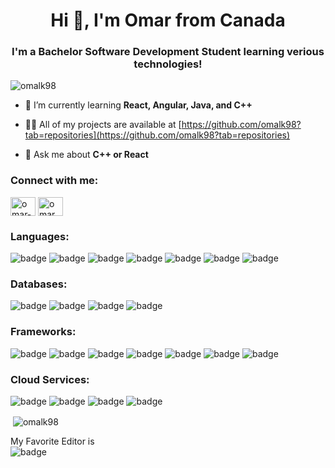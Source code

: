 <h1 align="center">Hi 👋, I'm Omar from Canada</h1>
<h3 align="center">I'm a Bachelor Software Development Student learning verious technologies!</h3>

<p align="left"> <img src="https://komarev.com/ghpvc/?username=omalk98&label=Profile%20views&color=0e75b6&style=flat" alt="omalk98" /> </p>

- 🌱 I’m currently learning **React, Angular, Java, and C++**

- 👨‍💻 All of my projects are available at [https://github.com/omalk98?tab=repositories](https://github.com/omalk98?tab=repositories)

- 💬 Ask me about **C++ or React**

<h3 align="left">Connect with me:</h3>
<p align="left">
<a href="https://linkedin.com/in/omar-hussein-51915622b" target="blank"><img align="center" src="https://raw.githubusercontent.com/rahuldkjain/github-profile-readme-generator/master/src/images/icons/Social/linked-in-alt.svg" alt="omar-hussein-51915622b" height="30" width="40" /></a>
<a href="https://instagram.com/omar_010751" target="blank"><img align="center" src="https://raw.githubusercontent.com/rahuldkjain/github-profile-readme-generator/master/src/images/icons/Social/instagram.svg" alt="omar_010751" height="30" width="40" /></a>
</p>

<h3 align="left">Languages:</h3>
<p>
  <img src="https://img.shields.io/badge/JavaScript-F7DF1E?style=plastic&logo=javascript&logoColor=black" alt="badge" />
  <img src="https://img.shields.io/badge/TypeScript-007ACC?style=plastic&logo=typescript&logoColor=white" alt="badge" />
  <img src="https://img.shields.io/badge/HTML5-E34F26?style=plastic&logo=html5&logoColor=white" alt="badge" />
  <img src="https://img.shields.io/badge/CSS3-1572B6?style=plastic&logo=css3&logoColor=white" alt="badge" />
  <img src="https://img.shields.io/badge/C%2B%2B-00599C?style=plastic&logo=c%2B%2B&logoColor=white" alt="badge" />
  <img src="https://img.shields.io/badge/C-00599C?style=plastic&logo=c&logoColor=white" alt="badge" />
  <img src="https://img.shields.io/badge/Java-ED8B00?style=plastic&logo=java&logoColor=black" alt="badge" />
</p>

<h3 align="left">Databases:</h3>
<p>
  <img src="https://img.shields.io/badge/MongoDB-4EA94B?style=plastic&logo=mongodb&logoColor=white" alt="badge" />
  <img src="https://img.shields.io/badge/PostgreSQL-316192?style=plastic&logo=postgresql&logoColor=white" alt="badge" />
  <img src="https://img.shields.io/badge/MSSQL-4A4A55?style=plastic&logo=microsoft-sql-server&logoColor=white" alt="badge" />
  <img src="https://img.shields.io/badge/Redis-E50914?style=plastic&logo=redis&logoColor=white" alt="badge" />
</p>

<h3 align="left">Frameworks:</h3>
<p>
  <img src="https://img.shields.io/badge/Node.js-43853D?style=plastic&logo=node.js&logoColor=white" alt="badge" />
  <img src="https://img.shields.io/badge/Express.js-404D59?style=plastic&logo=express&logoColor=white" alt="badge" />
  <img src="https://img.shields.io/badge/jQuery-0769AD?style=plastic&logo=jquery&logoColor=white" alt="badge" />
  <img src="https://img.shields.io/badge/React-20232A?style=plastice&logo=react&logoColor=61DAFB" alt="badge" />
  <img src="https://img.shields.io/badge/Angular-DD0031?style=plastic&logo=angular&logoColor=white" alt="badge" />
  <img src="https://img.shields.io/badge/Bootstrap-563D7C?style=plastic&logo=bootstrap&logoColor=white" alt="badge" />
  <img src="https://img.shields.io/badge/Material--UI-0081CB?style=plastic&logo=mui&logoColor=white" alt="badge" />
</p>

<h3 align="left">Cloud Services:</h3>
<p>
  <img src="https://img.shields.io/badge/Heroku-430098?style=plastic&logo=heroku&logoColor=white" alt="badge" />
  <img src="https://img.shields.io/badge/GitHub--Pages-100000?style=plastic&logo=github&logoColor=white" alt="badge" />
  <img src="https://img.shields.io/badge/Vercel-239120?style=plastic&logo=vercel&logoColor=white" alt="badge" />
  <img src="https://img.shields.io/badge/Google--Maps-4285F4?style=plastic&logo=google-maps&logoColor=FF3E00" alt="badge" />
</p>

<p>&nbsp;<img align="center" src="https://github-readme-stats.vercel.app/api?username=omalk98&theme=blue-green&show_icons=true&locale=en" alt="omalk98" /></p>

My Favorite Editor is <br/>
<img src="https://img.shields.io/badge/VSCode-12100E?style=for-the-badge&logo=visual-studio-code&logoColor=007ACC" alt="badge" /> 

